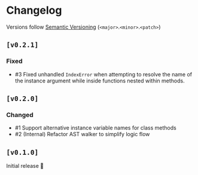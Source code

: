 # Changelog

Versions follow [Semantic Versioning](https://semver.org/spec/v2.0.0.html) (`<major>`.`<minor>`.`<patch>`)

## `[v0.2.1]`

### Fixed

* #3 Fixed unhandled `IndexError` when attempting to resolve the name of the instance argument while inside functions nested within methods.

## `[v0.2.0]`

### Changed

* #1 Support alternative instance variable names for class methods
* #2 (Internal) Refactor AST walker to simplify logic flow

## `[v0.1.0]`

Initial release 🎉

